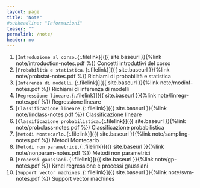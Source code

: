 ```yaml
---
layout: page
title: "Note"
#subheadline: "Informazioni"
teaser: ""
permalink: /note/
header: no
---
```


1. [`Introduzione al corso.`{:.filelink}]({{ site.baseurl }}{%link note/introduction-notes.pdf %}) Concetti introduttivi del corso
1. [`Probabilità e statistica.`{:.filelink}]({{ site.baseurl }}{%link note/probstat-notes.pdf %}) Richiami di probabilità e statistica
1. [`Inferenza di modelli.`{:.filelink}]({{ site.baseurl }}{%link note/modinf-notes.pdf %}) Richiami di inferenza di modelli
1. [`Regressione lineare.`{:.filelink}]({{ site.baseurl }}{%link note/linregr-notes.pdf %}) Regressione lineare
1. [`Classificazione lineare.`{:.filelink}]({{ site.baseurl }}{%link note/linclass-notes.pdf %}) Classificazione lineare
1. [`Classificazione probabilistica.`{:.filelink}]({{ site.baseurl }}{%link note/probclass-notes.pdf %}) Classificazione probabilistica
1. [`Metodi Montecarlo.`{:.filelink}]({{ site.baseurl }}{%link note/sampling-notes.pdf %}) Metodi Montecarlo
1. [`Metodi non parametrici.`{:.filelink}]({{ site.baseurl }}{%link note/nonparam-notes.pdf %}) Metodi non parametrici
1. [`Processi gaussiani.`{:.filelink}]({{ site.baseurl }}{%link note/gp-notes.pdf %}) Krnel regressione e processi gaussiani
1. [`Support vector machines.`{:.filelink}]({{ site.baseurl }}{%link note/svm-notes.pdf %}) Support vector machines

